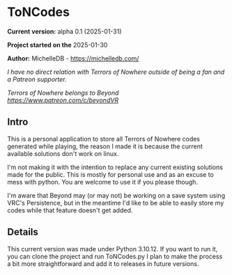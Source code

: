 # ToNCodes

**Current version:** alpha 0.1 (2025-01-31)

**Project started on the** 2025-01-30

**Author:** MichelleDB - https://michelledb.com/

*I have no direct relation with Terrors of Nowhere outside of being a fan and a Patreon supporter.*

*Terrors of Nowhere belongs to Beyond https://www.patreon.com/c/beyondVR*

## Intro
This is a personal application to store all Terrors of Nowhere codes generated while playing,
the reason I made it is because the current available solutions don't work on linux. 

I'm not making it with the intention to replace any current existing solutions made for the public.
This is mostly for personal use and as an excuse to mess with python.
You are welcome to use it if you please though.

I'm aware that Beyond may (or may not) be working on a save system using VRC's Persistence,
but in the meantime I'd like to be able to easily store my codes while that feature doesn't get added.

## Details
This current version was made under Python 3.10.12. If you want to run it, you can clone the project and
run ToNCodes.py
I plan to make the process a bit more straightforward and add it to releases in future versions.